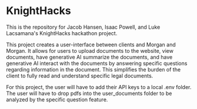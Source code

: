 # KnightHacks
This is the repository for Jacob Hansen, Isaac Powell, and Luke Lacsamana's KnightHacks hackathon project.

This project creates a user-interface between clients and Morgan and Morgan. It allows for users to upload documents to the website, view documents, have generative AI summarize the documents, and have generative AI interact with the documents by answering specific questions regarding information in the document. This simplifies the burden of the client to fully read and understand specific legal documents.

For this project, the user will have to add their API keys to a local .env folder.
The user will have to drop pdfs into the user_documents folder to be analyzed by the specific question feature.
